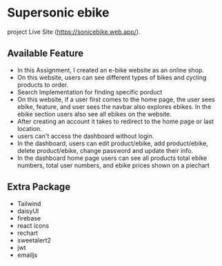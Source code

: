 # Supersonic ebike

project Live Site (https://sonicebike.web.app/).

## Available Feature
- In this Assignment, I created an e-bike website as an online shop.
- On this website, users can see different types of bikes and cycling products to order.
- Search Implementation for finding specific porduct 
- On this website, if a user first comes to the home page, the user sees ebike, feature, and user sees the navbar also explores ebikes. In the ebike section users also see all ebikes on the website.
- After creating an account it takes to redirect to the home page or last location.
- users can't access the dashboard without login.
- In the dashboard, users can edit product/ebike, add product/ebike, delete product/ebike, change password and update their info.
- In the dashboard home page users can see all products total ebike numbers, total user numbers, and ebike prices shown on a piechart

## Extra Package
- Tailwind
- daisyUI
- firebase
- react icons
- rechart
- sweetalert2
- jwt
- emailjs



